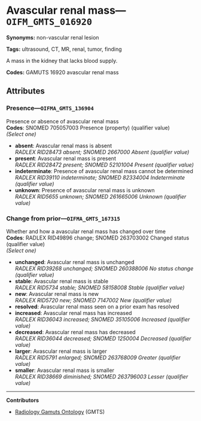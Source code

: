 # Avascular renal mass—`OIFM_GMTS_016920`

**Synonyms:** non-vascular renal lesion

**Tags:** ultrasound, CT, MR, renal, tumor, finding

A mass in the kidney that lacks blood supply.

**Codes:** GAMUTS 16920 avascular renal mass

## Attributes

### Presence—`OIFMA_GMTS_136904`

Presence or absence of avascular renal mass  
**Codes**: SNOMED 705057003 Presence (property) (qualifier value)  
*(Select one)*

- **absent**: Avascular renal mass is absent  
_RADLEX RID28473 absent; SNOMED 2667000 Absent (qualifier value)_
- **present**: Avascular renal mass is present  
_RADLEX RID28472 present; SNOMED 52101004 Present (qualifier value)_
- **indeterminate**: Presence of avascular renal mass cannot be determined  
_RADLEX RID39110 indeterminate; SNOMED 82334004 Indeterminate (qualifier value)_
- **unknown**: Presence of avascular renal mass is unknown  
_RADLEX RID5655 unknown; SNOMED 261665006 Unknown (qualifier value)_

### Change from prior—`OIFMA_GMTS_167315`

Whether and how a avascular renal mass has changed over time  
**Codes**: RADLEX RID49896 change; SNOMED 263703002 Changed status (qualifier value)  
*(Select one)*

- **unchanged**: Avascular renal mass is unchanged  
_RADLEX RID39268 unchanged; SNOMED 260388006 No status change (qualifier value)_
- **stable**: Avascular renal mass is stable  
_RADLEX RID5734 stable; SNOMED 58158008 Stable (qualifier value)_
- **new**: Avascular renal mass is new  
_RADLEX RID5720 new; SNOMED 7147002 New (qualifier value)_
- **resolved**: Avascular renal mass seen on a prior exam has resolved  
- **increased**: Avascular renal mass has increased  
_RADLEX RID36043 increased; SNOMED 35105006 Increased (qualifier value)_
- **decreased**: Avascular renal mass has decreased  
_RADLEX RID36044 decreased; SNOMED 1250004 Decreased (qualifier value)_
- **larger**: Avascular renal mass is larger  
_RADLEX RID5791 enlarged; SNOMED 263768009 Greater (qualifier value)_
- **smaller**: Avascular renal mass is smaller  
_RADLEX RID38669 diminished; SNOMED 263796003 Lesser (qualifier value)_

---

**Contributors**

- [Radiology Gamuts Ontology](https://gamuts.net/) (GMTS)